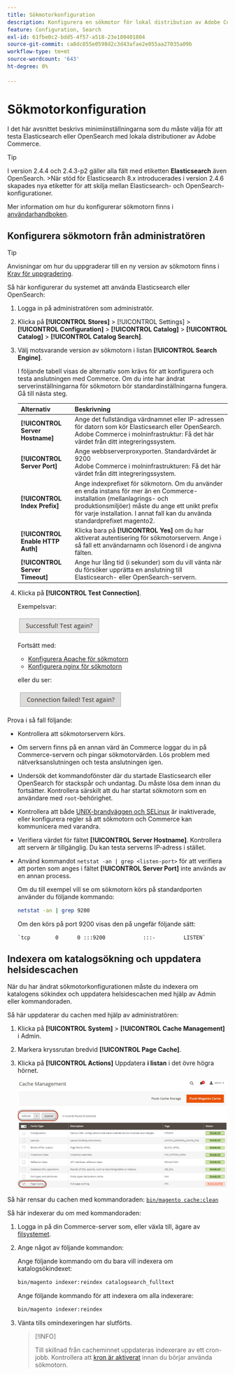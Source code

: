 ```yaml
---
title: Sökmotorkonfiguration
description: Konfigurera en sökmotor för lokal distribution av Adobe Commerce.
feature: Configuration, Search
exl-id: 61fbe0c2-bdd5-4f57-a518-23e180401804
source-git-commit: ca8dc855e0598d2c3d43afae2e055aa27035a09b
workflow-type: tm+mt
source-wordcount: '643'
ht-degree: 0%

---
```


# Sökmotorkonfiguration

I det här avsnittet beskrivs minimiinställningarna som du måste välja för att testa Elasticsearch eller OpenSearch med lokala distributioner av Adobe Commerce.

>[!TIP]
>
>I version 2.4.4 och 2.4.3-p2 gäller alla fält med etiketten **Elasticsearch** även OpenSearch.
>&#x200B;>När stöd för Elasticsearch 8.x introducerades i version 2.4.6 skapades nya etiketter för att skilja mellan Elasticsearch- och OpenSearch-konfigurationer.

Mer information om hur du konfigurerar sökmotorn finns i [användarhandboken](https://experienceleague.adobe.com/docs/commerce-admin/catalog/catalog/search/search-configuration.html).

## Konfigurera sökmotorn från administratören

>[!TIP]
>
>Anvisningar om hur du uppgraderar till en ny version av sökmotorn finns i [Krav för uppgradering](../../upgrade/prepare/prerequisites.md).

Så här konfigurerar du systemet att använda Elasticsearch eller OpenSearch:

1. Logga in på administratören som administratör.
1. Klicka på **[!UICONTROL Stores]** > [!UICONTROL Settings] > **[!UICONTROL Configuration]** > **[!UICONTROL Catalog]** > **[!UICONTROL Catalog]** > **[!UICONTROL Catalog Search]**.
1. Välj motsvarande version av sökmotorn i listan **[!UICONTROL Search Engine]**.

   I följande tabell visas de alternativ som krävs för att konfigurera och testa anslutningen med Commerce. Om du inte har ändrat serverinställningarna för sökmotorn bör standardinställningarna fungera. Gå till nästa steg.

   | Alternativ | Beskrivning |
   |--- |--- |
   | **[!UICONTROL Server Hostname]** | Ange det fullständiga värdnamnet eller IP-adressen för datorn som kör Elasticsearch eller OpenSearch.<br>Adobe Commerce i molninfrastruktur: Få det här värdet från ditt integreringssystem. |
   | **[!UICONTROL Server Port]** | Ange webbserverproxyporten. Standardvärdet är 9200<br>Adobe Commerce i molninfrastrukturen: Få det här värdet från ditt integreringssystem. |
   | **[!UICONTROL Index Prefix]** | Ange indexprefixet för sökmotorn. Om du använder en enda instans för mer än en Commerce-installation (mellanlagrings- och produktionsmiljöer) måste du ange ett unikt prefix för varje installation. I annat fall kan du använda standardprefixet magento2. |
   | **[!UICONTROL Enable HTTP Auth]** | Klicka bara på **[!UICONTROL Yes]** om du har aktiverat autentisering för sökmotorservern. Ange i så fall ett användarnamn och lösenord i de angivna fälten. |
   | **[!UICONTROL Server Timeout]** | Ange hur lång tid (i sekunder) som du vill vänta när du försöker upprätta en anslutning till Elasticsearch- eller OpenSearch-servern. |

1. Klicka på **[!UICONTROL Test Connection]**.

   Exempelsvar:

   ![lyckades](../../assets/configuration/elastic_test-success.png)

   Fortsätt med:

   - [Konfigurera Apache för sökmotorn](../../installation/prerequisites/search-engine/configure-apache.md)
   - [Konfigurera nginx för sökmotorn](../../installation/prerequisites/search-engine/configure-nginx.md)

   eller du ser:

   ![misslyckades](../../assets/configuration/elastic_test-fail.png)

Prova i så fall följande:

- Kontrollera att sökmotorservern körs.
- Om servern finns på en annan värd än Commerce loggar du in på Commerce-servern och pingar sökmotorvärden. Lös problem med nätverksanslutningen och testa anslutningen igen.
- Undersök det kommandofönster där du startade Elasticsearch eller OpenSearch för stackspår och undantag. Du måste lösa dem innan du fortsätter. Kontrollera särskilt att du har startat sökmotorn som en användare med `root`-behörighet.
- Kontrollera att både [UNIX-brandväggen och SELinux](../../installation/prerequisites/search-engine/overview.md#firewall-and-selinux) är inaktiverade, eller konfigurera regler så att sökmotorn och Commerce kan kommunicera med varandra.
- Verifiera värdet för fältet **[!UICONTROL Server Hostname]**. Kontrollera att servern är tillgänglig. Du kan testa serverns IP-adress i stället.
- Använd kommandot `netstat -an | grep <listen-port>` för att verifiera att porten som anges i fältet **[!UICONTROL Server Port]** inte används av en annan process.

  Om du till exempel vill se om sökmotorn körs på standardporten använder du följande kommando:

  ```bash
  netstat -an | grep 9200
  ```

  Om den körs på port 9200 visas den på ungefär följande sätt:

  ```
  `tcp        0      0 :::9200            :::-         LISTEN`
  ```

## Indexera om katalogsökning och uppdatera helsidescachen

När du har ändrat sökmotorkonfigurationen måste du indexera om katalogens sökindex och uppdatera helsidescachen med hjälp av Admin eller kommandoraden.

Så här uppdaterar du cachen med hjälp av administratören:

1. Klicka på **[!UICONTROL System]** > **[!UICONTROL Cache Management]** i Admin.
1. Markera kryssrutan bredvid **[!UICONTROL Page Cache]**.
1. Klicka på **[!UICONTROL Actions]** Uppdatera **i listan** i det övre högra hörnet.

   ![cachehantering](../../assets/configuration/refresh-cache.png)

Så här rensar du cachen med kommandoraden: [`bin/magento cache:clean`](../cli/manage-cache.md#clean-and-flush-cache-types)

Så här indexerar du om med kommandoraden:

1. Logga in på din Commerce-server som, eller växla till, ägare av [filsystemet](../../installation/prerequisites/file-system/overview.md).
1. Ange något av följande kommandon:

   Ange följande kommando om du bara vill indexera om katalogsökindexet:

   ```bash
   bin/magento indexer:reindex catalogsearch_fulltext
   ```

   Ange följande kommando för att indexera om alla indexerare:

   ```bash
   bin/magento indexer:reindex
   ```

1. Vänta tills omindexeringen har slutförts.

   >[!INFO]
   >
   >Till skillnad från cacheminnet uppdateras indexerare av ett cron-jobb. Kontrollera att [kron är aktiverat](../cli/configure-cron-jobs.md) innan du börjar använda sökmotorn.
